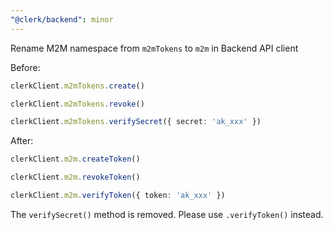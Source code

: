 ```yaml
---
"@clerk/backend": minor
---
```


Rename M2M namespace from `m2mTokens` to `m2m` in Backend API client

Before:

```ts
clerkClient.m2mTokens.create()

clerkClient.m2mTokens.revoke()

clerkClient.m2mTokens.verifySecret({ secret: 'ak_xxx' })
```

After:

```ts
clerkClient.m2m.createToken()

clerkClient.m2m.revokeToken()

clerkClient.m2m.verifyToken({ token: 'ak_xxx' })
```

The `verifySecret()` method is removed. Please use `.verifyToken()` instead.
